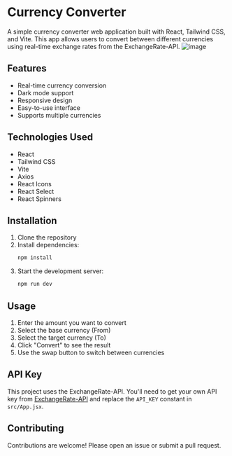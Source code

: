 # Currency Converter

A simple currency converter web application built with React, Tailwind CSS, and Vite. This app allows users to convert between different currencies using real-time exchange rates from the ExchangeRate-API.
![image](https://github.com/user-attachments/assets/c183f0c5-7c69-4150-b8c7-cd33a124a4e0)


## Features

- Real-time currency conversion
- Dark mode support
- Responsive design
- Easy-to-use interface
- Supports multiple currencies

## Technologies Used

- React
- Tailwind CSS
- Vite
- Axios
- React Icons
- React Select
- React Spinners

## Installation

1. Clone the repository
2. Install dependencies:
   ```bash
   npm install
   ```
3. Start the development server:
   ```bash
   npm run dev
   ```

## Usage

1. Enter the amount you want to convert
2. Select the base currency (From)
3. Select the target currency (To)
4. Click "Convert" to see the result
5. Use the swap button to switch between currencies

## API Key

This project uses the ExchangeRate-API. You'll need to get your own API key from [ExchangeRate-API](https://www.exchangerate-api.com/) and replace the `API_KEY` constant in `src/App.jsx`.

## Contributing

Contributions are welcome! Please open an issue or submit a pull request.


